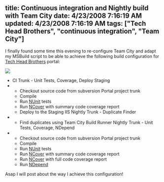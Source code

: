 title: Continuous integration and Nightly build with Team City
date: 4/23/2008 7:16:19 AM
updated: 4/23/2008 7:16:19 AM
tags: ["Tech Head Brothers", "continuous integration", "Team City"]
---
I finally found some time this evening to re-configure Team City and adapt my MSBuild script to be able to achieve the following build configuration for [Tech Head Brothers](http://www.techheadbrothers.com/) portal:

![](http://farm3.static.flickr.com/2006/2434398929_d8bb394867_o.jpg) 

*   CI Trunk - Unit Tests, Coverage, Deploy Staging
*   *   Checkout source code from subversion Portal project trunk
    *   Compile
    *   Run [NUnit](http://nunit.com/index.php) tests
    *   Run [NCover](http://www.ncover.com/) with summary code coverage report
    *   Deploy to the Staging IIS    Nightly Trunk - Duplicate Finder
*   *   Find duplicates using Team City Build Runner    Nightly Trunk - Unit Tests, Coverage, NDepend
*   *   Checkout source code from subversion Portal project trunk
    *   Compile
    *   Run [NUnit](http://nunit.com/index.php) tests
    *   Run [NCover](http://www.ncover.com/) with summary code coverage report
    *   Run [NCover](http://www.ncover.com/) with full code coverage report
    *   Run [NDepend](http://www.ndepend.com/)   

Asap I will post about the way I achieve this configuration!
